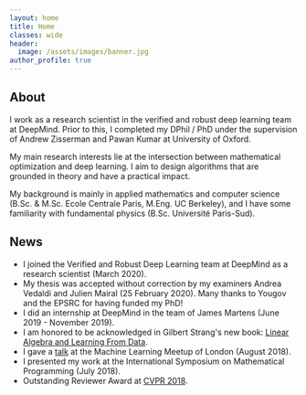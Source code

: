 ```yaml
---
layout: home
title: Home
classes: wide
header:
  image: /assets/images/banner.jpg
author_profile: true
---
```


## About

I work as a research scientist in the verified and robust deep learning team at DeepMind. Prior to this, I completed my DPhil / PhD under the supervision of Andrew Zisserman and Pawan Kumar at University of Oxford.

My main research interests lie at the intersection between mathematical optimization and deep learning. I aim to
design algorithms that are grounded in theory and have a practical impact.

My background is mainly in applied mathematics and computer science (B.Sc. & M.Sc. Ecole Centrale Paris, M.Eng. UC
Berkeley), and I have some familiarity with fundamental physics (B.Sc. Université Paris-Sud).

## News

* I joined the Verified and Robust Deep Learning team at DeepMind as a research scientist (March 2020).
* My thesis was accepted without correction by my examiners Andrea Vedaldi and Julien Mairal (25 February 2020). Many thanks to Yougov and the EPSRC for having funded my PhD!
* I did an internship at DeepMind in the team of James Martens (June 2019 - November 2019).
* I am honored to be acknowledged in Gilbert Strang's new book: [Linear Algebra and Learning From Data](https://math.mit.edu/~gs/learningfromdata/).
* I gave a [talk](https://www.youtube.com/watch?v=Pp18exSLoKQ&t=1s) at the Machine Learning Meetup of London (August 2018).
* I presented my work at the International Symposium on Mathematical Programming (July 2018).
* Outstanding Reviewer Award at [CVPR 2018](http://cvpr2018.thecvf.com/program/reviewer_acknowledgements).
